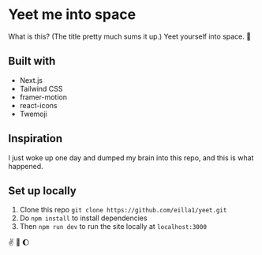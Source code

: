 # Yeet me into space

What is this? (The title pretty much sums it up.) Yeet yourself into space. :rocket:

## Built with

- Next.js
- Tailwind CSS
- framer-motion
- react-icons
- Twemoji

## Inspiration

I just woke up one day and dumped my brain into this repo, and this is what happened.

## Set up locally

1. Clone this repo `git clone https://github.com/eilla1/yeet.git`
2. Do `npm install` to install dependencies
3. Then `npm run dev` to run the site locally at `localhost:3000`

:v: :rocket: :moon:
